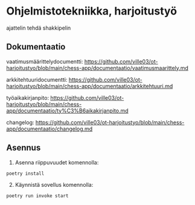 # Ohjelmistotekniikka, harjoitustyö
ajattelin tehdä shakkipelin

## Dokumentaatio

vaatimusmäärittelydocumentti: https://github.com/ville03/ot-harjoitustyo/blob/main/chess-app/documentaatio/vaatimusmaarittely.md

arkkitehtuuridocumentti: https://github.com/ville03/ot-harjoitustyo/blob/main/chess-app/documentaatio/arkkitehtuuri.md

työaikakirjanpito: https://github.com/ville03/ot-harjoitustyo/blob/main/chess-app/documentaatio/ty%C3%B6aikakirjanpito.md

changelog: https://github.com/ville03/ot-harjoitustyo/blob/main/chess-app/documentaatio/changelog.md

## Asennus

1. Asenna riippuvuudet komennolla:

```bash
poetry install
```

2. Käynnistä sovellus komennolla:

```bash
poetry run invoke start
```

